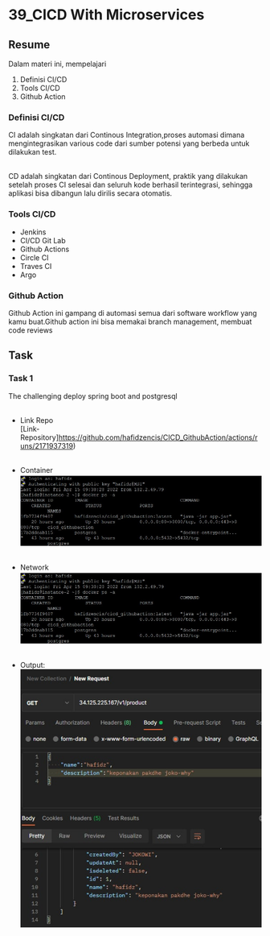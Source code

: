 # 39_CICD With Microservices

## Resume

Dalam materi ini, mempelajari <br />

1. Definisi CI/CD <br />
2. Tools CI/CD <br />
3. Github Action <br />

### Definisi CI/CD

CI adalah singkatan dari Continous Integration,proses automasi dimana mengintegrasikan various code dari sumber potensi yang berbeda untuk dilakukan test. <br /><br />

CD adalah singkatan dari Continous Deployment, praktik yang dilakukan setelah proses CI selesai dan seluruh kode berhasil terintegrasi, sehingga aplikasi bisa dibangun lalu dirilis secara otomatis.

### Tools CI/CD

- Jenkins
- CI/CD Git Lab
- Github Actions
- Circle CI
- Traves CI
- Argo

### Github Action

Github Action ini gampang di automasi semua dari software workflow yang kamu buat.Github action ini bisa memakai branch management, membuat code reviews<br/>

## Task

### Task 1

The challenging deploy spring boot and postgresql<br /> <br />

- Link Repo<br/>
  [Link-Repository]https://github.com/hafidzencis/CICD_GithubAction/actions/runs/2171937319)<br /><br />

- Container<br />
  ![xx](https://github.com/hafidzencis/java_muhammad-hafidz-febriansyah/blob/master/39_CICD%20With%20Microservices/screenshot/checkrunningcontainer.jpg)<br /><br />

- Network <br />
  ![xx](https://github.com/hafidzencis/java_muhammad-hafidz-febriansyah/blob/master/39_CICD%20With%20Microservices/screenshot/checkrunningcontainer.jpg)<br /><br />

- Output:<br />
  ![xx](https://github.com/hafidzencis/java_muhammad-hafidz-febriansyah/blob/master/39_CICD%20With%20Microservices/screenshot/photo6255695935246020481.jpg)<br /><br />
